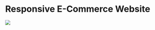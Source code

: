 # Responsive E-Commerce  Website

![](https://scontent.flim15-1.fna.fbcdn.net/v/t1.6435-9/201489291_100334735651681_6105322872074173254_n.jpg?_nc_cat=101&ccb=1-3&_nc_sid=730e14&_nc_eui2=AeGIq-YxJBT7bOfbm_J-9MdPe3LGYH_L-1N7csZgf8v7U2b2ZPfOPe1rP41070W5XHw&_nc_ohc=dNh5S5_OvdQAX9C26CC&_nc_ht=scontent.flim15-1.fna&oh=c6519ca09c451beff8f5c0a0b4da096f&oe=60DDF024)
